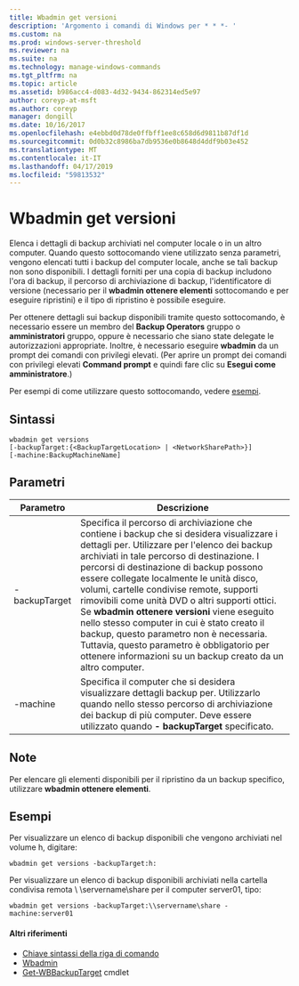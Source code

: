 ```yaml
---
title: Wbadmin get versioni
description: 'Argomento i comandi di Windows per * * *- '
ms.custom: na
ms.prod: windows-server-threshold
ms.reviewer: na
ms.suite: na
ms.technology: manage-windows-commands
ms.tgt_pltfrm: na
ms.topic: article
ms.assetid: b986acc4-d083-4d32-9434-862314ed5e97
author: coreyp-at-msft
ms.author: coreyp
manager: dongill
ms.date: 10/16/2017
ms.openlocfilehash: e4ebbd0d78de0ffbff1ee8c658d6d9811b87df1d
ms.sourcegitcommit: 0d0b32c8986ba7db9536e0b8648d4ddf9b03e452
ms.translationtype: MT
ms.contentlocale: it-IT
ms.lasthandoff: 04/17/2019
ms.locfileid: "59813532"
---
```

# <a name="wbadmin-get-versions"></a>Wbadmin get versioni



Elenca i dettagli di backup archiviati nel computer locale o in un altro computer. Quando questo sottocomando viene utilizzato senza parametri, vengono elencati tutti i backup del computer locale, anche se tali backup non sono disponibili. I dettagli forniti per una copia di backup includono l'ora di backup, il percorso di archiviazione di backup, l'identificatore di versione (necessario per il **wbadmin ottenere elementi** sottocomando e per eseguire ripristini) e il tipo di ripristino è possibile eseguire.

Per ottenere dettagli sui backup disponibili tramite questo sottocomando, è necessario essere un membro del **Backup Operators** gruppo o **amministratori** gruppo, oppure è necessario che siano state delegate le autorizzazioni appropriate. Inoltre, è necessario eseguire **wbadmin** da un prompt dei comandi con privilegi elevati. (Per aprire un prompt dei comandi con privilegi elevati **Command prompt** e quindi fare clic su **Esegui come amministratore**.)

Per esempi di come utilizzare questo sottocomando, vedere [esempi](#BKMK_examples).

## <a name="syntax"></a>Sintassi

```
wbadmin get versions
[-backupTarget:{<BackupTargetLocation> | <NetworkSharePath>}]
[-machine:BackupMachineName]
```

## <a name="parameters"></a>Parametri

|Parametro|Descrizione|
|---------|-----------|
|-backupTarget|Specifica il percorso di archiviazione che contiene i backup che si desidera visualizzare i dettagli per. Utilizzare per l'elenco dei backup archiviati in tale percorso di destinazione. I percorsi di destinazione di backup possono essere collegate localmente le unità disco, volumi, cartelle condivise remote, supporti rimovibili come unità DVD o altri supporti ottici. Se **wbadmin ottenere versioni** viene eseguito nello stesso computer in cui è stato creato il backup, questo parametro non è necessaria. Tuttavia, questo parametro è obbligatorio per ottenere informazioni su un backup creato da un altro computer.|
|-machine|Specifica il computer che si desidera visualizzare dettagli backup per. Utilizzarlo quando nello stesso percorso di archiviazione dei backup di più computer. Deve essere utilizzato quando **- backupTarget** specificato.|

## <a name="remarks"></a>Note

Per elencare gli elementi disponibili per il ripristino da un backup specifico, utilizzare **wbadmin ottenere elementi**.

## <a name="BKMK_examples"></a>Esempi

Per visualizzare un elenco di backup disponibili che vengono archiviati nel volume h, digitare:
```
wbadmin get versions -backupTarget:h:
```
Per visualizzare un elenco di backup disponibili archiviati nella cartella condivisa remota \\ \\servername\share per il computer server01, tipo:
```
wbadmin get versions -backupTarget:\\servername\share -machine:server01
```

#### <a name="additional-references"></a>Altri riferimenti

-   [Chiave sintassi della riga di comando](command-line-syntax-key.md)
-   [Wbadmin](wbadmin.md)
-   [Get-WBBackupTarget](https://technet.microsoft.com/library/jj902447.aspx) cmdlet